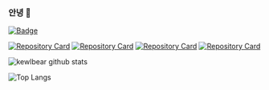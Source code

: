 ### 안녕 👋

<!--
[![Skills](https://widget.realdeveloper.pro/api/top?stack=Swift,SwiftUI,JavaScript)](https://github.com/kewlbear)
-->

[![Badge](https://widget.realdeveloper.pro/api/badge?title=Skills&badges=Swift,iOS,SwiftUI,Java,Kotlin,JavaScript)](https://github.com/kewlbear)

[![Repository Card](https://widget.realdeveloper.pro/api/card?user=kewlbear&repo=TensorFlowTTS)](https://github.com/TensorSpeech/TensorFlowTTS)
[![Repository Card](https://widget.realdeveloper.pro/api/card?user=kewlbear&repo=Kanna)](https://github.com/tid-kijyun/Kanna)
[![Repository Card](https://widget.realdeveloper.pro/api/card?user=kewlbear&repo=PythonKit)](https://github.com/pvieito/PythonKit)
[![Repository Card](https://widget.realdeveloper.pro/api/card?user=kewlbear&repo=kivy-ios)](https://github.com/kivy/kivy-ios)

![kewlbear github stats](https://github-readme-stats.vercel.app/api?username=kewlbear&show_icons=true&theme=highcontrast)

![Top Langs](https://github-readme-stats.vercel.app/api/top-langs/?username=kewlbear&show_icons=true&theme=highcontrast&hide=python&layout=compact)

<!--
**kewlbear/kewlbear** is a ✨ _special_ ✨ repository because its `README.md` (this file) appears on your GitHub profile.

Here are some ideas to get you started:

- 🔭 I’m currently working on ...
- 🌱 I’m currently learning ...
- 👯 I’m looking to collaborate on ...
- 🤔 I’m looking for help with ...
- 💬 Ask me about ...
- 📫 How to reach me: ...
- 😄 Pronouns: ...
- ⚡ Fun fact: ...
-->
